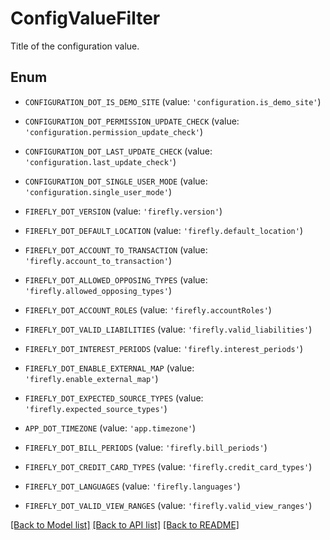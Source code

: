 # ConfigValueFilter

Title of the configuration value.

## Enum

* `CONFIGURATION_DOT_IS_DEMO_SITE` (value: `'configuration.is_demo_site'`)

* `CONFIGURATION_DOT_PERMISSION_UPDATE_CHECK` (value: `'configuration.permission_update_check'`)

* `CONFIGURATION_DOT_LAST_UPDATE_CHECK` (value: `'configuration.last_update_check'`)

* `CONFIGURATION_DOT_SINGLE_USER_MODE` (value: `'configuration.single_user_mode'`)

* `FIREFLY_DOT_VERSION` (value: `'firefly.version'`)

* `FIREFLY_DOT_DEFAULT_LOCATION` (value: `'firefly.default_location'`)

* `FIREFLY_DOT_ACCOUNT_TO_TRANSACTION` (value: `'firefly.account_to_transaction'`)

* `FIREFLY_DOT_ALLOWED_OPPOSING_TYPES` (value: `'firefly.allowed_opposing_types'`)

* `FIREFLY_DOT_ACCOUNT_ROLES` (value: `'firefly.accountRoles'`)

* `FIREFLY_DOT_VALID_LIABILITIES` (value: `'firefly.valid_liabilities'`)

* `FIREFLY_DOT_INTEREST_PERIODS` (value: `'firefly.interest_periods'`)

* `FIREFLY_DOT_ENABLE_EXTERNAL_MAP` (value: `'firefly.enable_external_map'`)

* `FIREFLY_DOT_EXPECTED_SOURCE_TYPES` (value: `'firefly.expected_source_types'`)

* `APP_DOT_TIMEZONE` (value: `'app.timezone'`)

* `FIREFLY_DOT_BILL_PERIODS` (value: `'firefly.bill_periods'`)

* `FIREFLY_DOT_CREDIT_CARD_TYPES` (value: `'firefly.credit_card_types'`)

* `FIREFLY_DOT_LANGUAGES` (value: `'firefly.languages'`)

* `FIREFLY_DOT_VALID_VIEW_RANGES` (value: `'firefly.valid_view_ranges'`)

[[Back to Model list]](../README.md#documentation-for-models) [[Back to API list]](../README.md#documentation-for-api-endpoints) [[Back to README]](../README.md)


